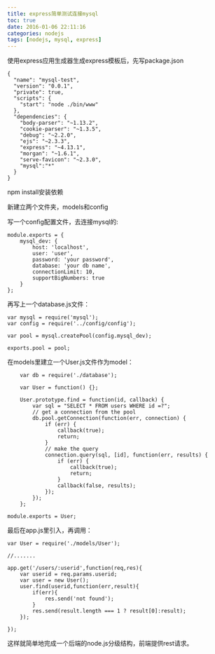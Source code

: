 ```yaml
---
title: express简单测试连接mysql
toc: true
date: 2016-01-06 22:11:16
categories: nodejs
tags: [nodejs, mysql, express]
---
```


使用express应用生成器生成express模板后，先写package.json

    {
      "name": "mysql-test",
      "version": "0.0.1",
      "private": true,
      "scripts": {
        "start": "node ./bin/www"
      },
      "dependencies": {
        "body-parser": "~1.13.2",
        "cookie-parser": "~1.3.5",
        "debug": "~2.2.0",
        "ejs": "~2.3.3",
        "express": "~4.13.1",
        "morgan": "~1.6.1",
        "serve-favicon": "~2.3.0",
    	"mysql":"*"
      }
    }

npm install安装依赖

新建立两个文件夹，models和config

写一个config配置文件，去连接mysql的:

    module.exports = {
        mysql_dev: {
            host: 'localhost',
            user: 'user',
            password: 'your password',
            database: 'your db name',
            connectionLimit: 10,
            supportBigNumbers: true
        }
    };

再写上一个database.js文件：

    var mysql = require('mysql');
    var config = require('../config/config');
    
    var pool = mysql.createPool(config.mysql_dev);
    
    exports.pool = pool;

在models里建立一个User.js文件作为model：

        var db = require('./database');
        
        var User = function() {};
        
        User.prototype.find = function(id, callback) {
            var sql = "SELECT * FROM users WHERE id =?";
            // get a connection from the pool
            db.pool.getConnection(function(err, connection) {
                if (err) {
                    callback(true);
                    return;
                }
                // make the query
                connection.query(sql, [id], function(err, results) {
                    if (err) {
                        callback(true);
                        return;
                    }
                    callback(false, results);
                });
            });
        };
    
    module.exports = User;

最后在app.js里引入，再调用：

    var User = require('./models/User');
    
    //.......
    
    app.get('/users/:userid',function(req,res){
        var userid = req.params.userid;
        var user = new User();
        user.find(userid,function(err,result){
            if(err){
                res.send('not found');
            }
            res.send(result.length === 1 ? result[0]:result);
        });
    
    });

这样就简单地完成一个后端的node.js分级结构，前端提供rest请求。